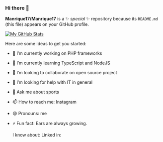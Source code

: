 ### Hi there 👋

**Manrique17/Manrique17** is a ✨ _special_ ✨ repository because its `README.md` (this file) appears on your GitHub profile.

[![My GitHub Stats](https://github-readme-stats.vercel.app/api/?username=Manrique17&count_private=true&theme=tokyonight&showicons=true)]()


Here are some ideas to get you started:

- 🔭 I’m currently working on PHP frameworks
- 🌱 I’m currently learning TypeScript and NodeJS
- 👯 I’m looking to collaborate on open source project
- 🤔 I’m looking for help with IT in general
- 💬 Ask me about sports
- 📫 How to reach me: Instagram
- 😄 Pronouns: me
- ⚡ Fun fact: Ears are always growing.

  I know about: 
  Linked in: 

